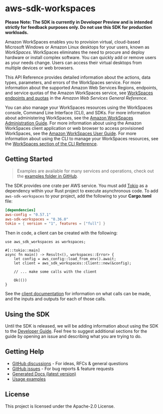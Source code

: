 # aws-sdk-workspaces

**Please Note: The SDK is currently in Developer Preview and is intended strictly for
feedback purposes only. Do not use this SDK for production workloads.**

Amazon WorkSpaces enables you to provision virtual, cloud-based Microsoft Windows or Amazon Linux desktops for your users, known as _WorkSpaces_. WorkSpaces eliminates the need to procure and deploy hardware or install complex software. You can quickly add or remove users as your needs change. Users can access their virtual desktops from multiple devices or web browsers.

This API Reference provides detailed information about the actions, data types, parameters, and errors of the WorkSpaces service. For more information about the supported Amazon Web Services Regions, endpoints, and service quotas of the Amazon WorkSpaces service, see [WorkSpaces endpoints and quotas](https://docs.aws.amazon.com/general/latest/gr/wsp.html) in the _Amazon Web Services General Reference_.

You can also manage your WorkSpaces resources using the WorkSpaces console, Command Line Interface (CLI), and SDKs. For more information about administering WorkSpaces, see the [Amazon WorkSpaces Administration Guide](https://docs.aws.amazon.com/workspaces/latest/adminguide/). For more information about using the Amazon WorkSpaces client application or web browser to access provisioned WorkSpaces, see the [Amazon WorkSpaces User Guide](https://docs.aws.amazon.com/workspaces/latest/userguide/). For more information about using the CLI to manage your WorkSpaces resources, see the [WorkSpaces section of the CLI Reference](https://docs.aws.amazon.com/cli/latest/reference/workspaces/index.html).

## Getting Started

> Examples are available for many services and operations, check out the
> [examples folder in GitHub](https://github.com/awslabs/aws-sdk-rust/tree/main/examples).

The SDK provides one crate per AWS service. You must add [Tokio](https://crates.io/crates/tokio)
as a dependency within your Rust project to execute asynchronous code. To add `aws-sdk-workspaces` to
your project, add the following to your **Cargo.toml** file:

```toml
[dependencies]
aws-config = "0.57.1"
aws-sdk-workspaces = "0.36.0"
tokio = { version = "1", features = ["full"] }
```

Then in code, a client can be created with the following:

```rust,no_run
use aws_sdk_workspaces as workspaces;

#[::tokio::main]
async fn main() -> Result<(), workspaces::Error> {
    let config = aws_config::load_from_env().await;
    let client = aws_sdk_workspaces::Client::new(&config);

    // ... make some calls with the client

    Ok(())
}
```

See the [client documentation](https://docs.rs/aws-sdk-workspaces/latest/aws_sdk_workspaces/client/struct.Client.html)
for information on what calls can be made, and the inputs and outputs for each of those calls.

## Using the SDK

Until the SDK is released, we will be adding information about using the SDK to the
[Developer Guide](https://docs.aws.amazon.com/sdk-for-rust/latest/dg/welcome.html). Feel free to suggest
additional sections for the guide by opening an issue and describing what you are trying to do.

## Getting Help

* [GitHub discussions](https://github.com/awslabs/aws-sdk-rust/discussions) - For ideas, RFCs & general questions
* [GitHub issues](https://github.com/awslabs/aws-sdk-rust/issues/new/choose) - For bug reports & feature requests
* [Generated Docs (latest version)](https://awslabs.github.io/aws-sdk-rust/)
* [Usage examples](https://github.com/awslabs/aws-sdk-rust/tree/main/examples)

## License

This project is licensed under the Apache-2.0 License.

